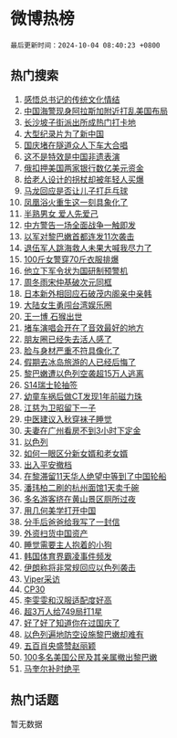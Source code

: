 # 微博热榜

`最后更新时间：2024-10-04 08:40:23 +0800`

## 热门搜索

1. [感悟总书记的传统文化情结](https://m.weibo.cn/search?containerid=100103type%3D1%26t%3D10%26q%3D%23%E6%84%9F%E6%82%9F%E6%80%BB%E4%B9%A6%E8%AE%B0%E7%9A%84%E4%BC%A0%E7%BB%9F%E6%96%87%E5%8C%96%E6%83%85%E7%BB%93%23&stream_entry_id=51&isnewpage=1&extparam=seat%3D1%26dgr%3D0%26cate%3D10103%26filter_type%3Drealtimehot%26pos%3D0%26stream_entry_id%3D51%26c_type%3D51%26q%3D%2523%25E6%2584%259F%25E6%2582%259F%25E6%2580%25BB%25E4%25B9%25A6%25E8%25AE%25B0%25E7%259A%2584%25E4%25BC%25A0%25E7%25BB%259F%25E6%2596%2587%25E5%258C%2596%25E6%2583%2585%25E7%25BB%2593%2523%26display_time%3D1728002422%26pre_seqid%3D172800242218601177209139)
1. [中国海警现身阿拉斯加附近打乱美国布局](https://m.weibo.cn/search?containerid=100103type%3D1%26t%3D10%26q%3D%23%E4%B8%AD%E5%9B%BD%E6%B5%B7%E8%AD%A6%E7%8E%B0%E8%BA%AB%E9%98%BF%E6%8B%89%E6%96%AF%E5%8A%A0%E9%99%84%E8%BF%91%E6%89%93%E4%B9%B1%E7%BE%8E%E5%9B%BD%E5%B8%83%E5%B1%80%23&stream_entry_id=31&isnewpage=1&extparam=seat%3D1%26band_rank%3D1%26cate%3D5001%26flag%3D0%26stream_entry_id%3D31%26q%3D%2523%25E4%25B8%25AD%25E5%259B%25BD%25E6%25B5%25B7%25E8%25AD%25A6%25E7%258E%25B0%25E8%25BA%25AB%25E9%2598%25BF%25E6%258B%2589%25E6%2596%25AF%25E5%258A%25A0%25E9%2599%2584%25E8%25BF%2591%25E6%2589%2593%25E4%25B9%25B1%25E7%25BE%258E%25E5%259B%25BD%25E5%25B8%2583%25E5%25B1%2580%2523%26dgr%3D0%26realpos%3D1%26filter_type%3Drealtimehot%26lcate%3D5001%26c_type%3D31%26pos%3D0%26display_time%3D1728002422%26pre_seqid%3D172800242218601177209139)
1. [长沙坡子街派出所成热门打卡地](https://m.weibo.cn/search?containerid=100103type%3D1%26t%3D10%26q%3D%23%E9%95%BF%E6%B2%99%E5%9D%A1%E5%AD%90%E8%A1%97%E6%B4%BE%E5%87%BA%E6%89%80%E6%88%90%E7%83%AD%E9%97%A8%E6%89%93%E5%8D%A1%E5%9C%B0%23&stream_entry_id=31&isnewpage=1&extparam=seat%3D1%26band_rank%3D2%26cate%3D5001%26flag%3D0%26stream_entry_id%3D31%26q%3D%2523%25E9%2595%25BF%25E6%25B2%2599%25E5%259D%25A1%25E5%25AD%2590%25E8%25A1%2597%25E6%25B4%25BE%25E5%2587%25BA%25E6%2589%2580%25E6%2588%2590%25E7%2583%25AD%25E9%2597%25A8%25E6%2589%2593%25E5%258D%25A1%25E5%259C%25B0%2523%26dgr%3D0%26realpos%3D2%26filter_type%3Drealtimehot%26lcate%3D5001%26c_type%3D31%26pos%3D1%26display_time%3D1728002422%26pre_seqid%3D172800242218601177209139)
1. [大型纪录片为了新中国](https://m.weibo.cn/search?containerid=100103type%3D1%26t%3D10%26q%3D%23%E5%A4%A7%E5%9E%8B%E7%BA%AA%E5%BD%95%E7%89%87%E4%B8%BA%E4%BA%86%E6%96%B0%E4%B8%AD%E5%9B%BD%23&stream_entry_id=31&isnewpage=1&extparam=seat%3D1%26band_rank%3D3%26cate%3D5001%26flag%3D0%26stream_entry_id%3D31%26q%3D%2523%25E5%25A4%25A7%25E5%259E%258B%25E7%25BA%25AA%25E5%25BD%2595%25E7%2589%2587%25E4%25B8%25BA%25E4%25BA%2586%25E6%2596%25B0%25E4%25B8%25AD%25E5%259B%25BD%2523%26dgr%3D0%26realpos%3D3%26filter_type%3Drealtimehot%26lcate%3D5001%26c_type%3D31%26pos%3D2%26display_time%3D1728002422%26pre_seqid%3D172800242218601177209139)
1. [国庆堵在隧道众人下车大合唱](https://m.weibo.cn/search?containerid=100103type%3D1%26t%3D10%26q%3D%23%E5%9B%BD%E5%BA%86%E5%A0%B5%E5%9C%A8%E9%9A%A7%E9%81%93%E4%BC%97%E4%BA%BA%E4%B8%8B%E8%BD%A6%E5%A4%A7%E5%90%88%E5%94%B1%23&stream_entry_id=31&isnewpage=1&extparam=seat%3D1%26band_rank%3D4%26cate%3D5001%26flag%3D0%26stream_entry_id%3D31%26q%3D%2523%25E5%259B%25BD%25E5%25BA%2586%25E5%25A0%25B5%25E5%259C%25A8%25E9%259A%25A7%25E9%2581%2593%25E4%25BC%2597%25E4%25BA%25BA%25E4%25B8%258B%25E8%25BD%25A6%25E5%25A4%25A7%25E5%2590%2588%25E5%2594%25B1%2523%26dgr%3D0%26realpos%3D4%26filter_type%3Drealtimehot%26lcate%3D5001%26c_type%3D31%26pos%3D3%26display_time%3D1728002422%26pre_seqid%3D172800242218601177209139)
1. [这不是特效是中国非遗表演](https://m.weibo.cn/search?containerid=100103type%3D1%26t%3D10%26q%3D%23%E8%BF%99%E4%B8%8D%E6%98%AF%E7%89%B9%E6%95%88%E6%98%AF%E4%B8%AD%E5%9B%BD%E9%9D%9E%E9%81%97%E8%A1%A8%E6%BC%94%23&stream_entry_id=31&isnewpage=1&extparam=seat%3D1%26band_rank%3D5%26cate%3D5001%26flag%3D0%26stream_entry_id%3D31%26q%3D%2523%25E8%25BF%2599%25E4%25B8%258D%25E6%2598%25AF%25E7%2589%25B9%25E6%2595%2588%25E6%2598%25AF%25E4%25B8%25AD%25E5%259B%25BD%25E9%259D%259E%25E9%2581%2597%25E8%25A1%25A8%25E6%25BC%2594%2523%26dgr%3D0%26realpos%3D5%26filter_type%3Drealtimehot%26lcate%3D5001%26c_type%3D31%26pos%3D4%26display_time%3D1728002422%26pre_seqid%3D172800242218601177209139)
1. [俄扣押美国两家银行数亿美元资金](https://m.weibo.cn/search?containerid=100103type%3D1%26t%3D10%26q%3D%23%E4%BF%84%E6%89%A3%E6%8A%BC%E7%BE%8E%E5%9B%BD%E4%B8%A4%E5%AE%B6%E9%93%B6%E8%A1%8C%E6%95%B0%E4%BA%BF%E7%BE%8E%E5%85%83%E8%B5%84%E9%87%91%23&stream_entry_id=31&isnewpage=1&extparam=seat%3D1%26band_rank%3D6%26cate%3D5001%26flag%3D0%26stream_entry_id%3D31%26q%3D%2523%25E4%25BF%2584%25E6%2589%25A3%25E6%258A%25BC%25E7%25BE%258E%25E5%259B%25BD%25E4%25B8%25A4%25E5%25AE%25B6%25E9%2593%25B6%25E8%25A1%258C%25E6%2595%25B0%25E4%25BA%25BF%25E7%25BE%258E%25E5%2585%2583%25E8%25B5%2584%25E9%2587%2591%2523%26dgr%3D0%26realpos%3D6%26filter_type%3Drealtimehot%26lcate%3D5001%26c_type%3D31%26pos%3D5%26display_time%3D1728002422%26pre_seqid%3D172800242218601177209139)
1. [给老人设计的拐杖却被年轻人买爆](https://m.weibo.cn/search?containerid=100103type%3D1%26t%3D10%26q%3D%23%E7%BB%99%E8%80%81%E4%BA%BA%E8%AE%BE%E8%AE%A1%E7%9A%84%E6%8B%90%E6%9D%96%E5%8D%B4%E8%A2%AB%E5%B9%B4%E8%BD%BB%E4%BA%BA%E4%B9%B0%E7%88%86%23&stream_entry_id=31&isnewpage=1&extparam=seat%3D1%26band_rank%3D7%26cate%3D5001%26flag%3D0%26stream_entry_id%3D31%26q%3D%2523%25E7%25BB%2599%25E8%2580%2581%25E4%25BA%25BA%25E8%25AE%25BE%25E8%25AE%25A1%25E7%259A%2584%25E6%258B%2590%25E6%259D%2596%25E5%258D%25B4%25E8%25A2%25AB%25E5%25B9%25B4%25E8%25BD%25BB%25E4%25BA%25BA%25E4%25B9%25B0%25E7%2588%2586%2523%26dgr%3D0%26realpos%3D7%26filter_type%3Drealtimehot%26lcate%3D5001%26c_type%3D31%26pos%3D6%26display_time%3D1728002422%26pre_seqid%3D172800242218601177209139)
1. [马龙回应是否让儿子打乒乓球](https://m.weibo.cn/search?containerid=100103type%3D1%26t%3D10%26q%3D%23%E9%A9%AC%E9%BE%99%E5%9B%9E%E5%BA%94%E6%98%AF%E5%90%A6%E8%AE%A9%E5%84%BF%E5%AD%90%E6%89%93%E4%B9%92%E4%B9%93%E7%90%83%23&stream_entry_id=31&isnewpage=1&extparam=seat%3D1%26band_rank%3D8%26cate%3D5001%26flag%3D0%26stream_entry_id%3D31%26q%3D%2523%25E9%25A9%25AC%25E9%25BE%2599%25E5%259B%259E%25E5%25BA%2594%25E6%2598%25AF%25E5%2590%25A6%25E8%25AE%25A9%25E5%2584%25BF%25E5%25AD%2590%25E6%2589%2593%25E4%25B9%2592%25E4%25B9%2593%25E7%2590%2583%2523%26dgr%3D0%26realpos%3D8%26filter_type%3Drealtimehot%26lcate%3D5001%26c_type%3D31%26pos%3D7%26display_time%3D1728002422%26pre_seqid%3D172800242218601177209139)
1. [凤凰浴火重生这一刻具象化了](https://m.weibo.cn/search?containerid=100103type%3D1%26t%3D10%26q%3D%23%E5%87%A4%E5%87%B0%E6%B5%B4%E7%81%AB%E9%87%8D%E7%94%9F%E8%BF%99%E4%B8%80%E5%88%BB%E5%85%B7%E8%B1%A1%E5%8C%96%E4%BA%86%23&stream_entry_id=31&isnewpage=1&extparam=seat%3D1%26band_rank%3D9%26cate%3D5001%26flag%3D0%26stream_entry_id%3D31%26q%3D%2523%25E5%2587%25A4%25E5%2587%25B0%25E6%25B5%25B4%25E7%2581%25AB%25E9%2587%258D%25E7%2594%259F%25E8%25BF%2599%25E4%25B8%2580%25E5%2588%25BB%25E5%2585%25B7%25E8%25B1%25A1%25E5%258C%2596%25E4%25BA%2586%2523%26dgr%3D0%26realpos%3D9%26filter_type%3Drealtimehot%26lcate%3D5001%26c_type%3D31%26pos%3D8%26display_time%3D1728002422%26pre_seqid%3D172800242218601177209139)
1. [半熟男女 爱人先爱己](https://m.weibo.cn/search?containerid=100103type%3D1%26t%3D10%26q%3D%E5%8D%8A%E7%86%9F%E7%94%B7%E5%A5%B3+%E7%88%B1%E4%BA%BA%E5%85%88%E7%88%B1%E5%B7%B1&stream_entry_id=31&isnewpage=1&extparam=seat%3D1%26band_rank%3D10%26cate%3D5001%26flag%3D0%26stream_entry_id%3D31%26q%3D%25E5%258D%258A%25E7%2586%259F%25E7%2594%25B7%25E5%25A5%25B3%2520%25E7%2588%25B1%25E4%25BA%25BA%25E5%2585%2588%25E7%2588%25B1%25E5%25B7%25B1%26dgr%3D0%26realpos%3D10%26filter_type%3Drealtimehot%26lcate%3D5001%26c_type%3D31%26pos%3D9%26display_time%3D1728002422%26pre_seqid%3D172800242218601177209139)
1. [中方警告一场全面战争一触即发](https://m.weibo.cn/search?containerid=100103type%3D1%26t%3D10%26q%3D%23%E4%B8%AD%E6%96%B9%E8%AD%A6%E5%91%8A%E4%B8%80%E5%9C%BA%E5%85%A8%E9%9D%A2%E6%88%98%E4%BA%89%E4%B8%80%E8%A7%A6%E5%8D%B3%E5%8F%91%23&stream_entry_id=31&isnewpage=1&extparam=seat%3D1%26band_rank%3D11%26cate%3D5001%26flag%3D2%26stream_entry_id%3D31%26q%3D%2523%25E4%25B8%25AD%25E6%2596%25B9%25E8%25AD%25A6%25E5%2591%258A%25E4%25B8%2580%25E5%259C%25BA%25E5%2585%25A8%25E9%259D%25A2%25E6%2588%2598%25E4%25BA%2589%25E4%25B8%2580%25E8%25A7%25A6%25E5%258D%25B3%25E5%258F%2591%2523%26dgr%3D0%26realpos%3D11%26filter_type%3Drealtimehot%26lcate%3D5001%26c_type%3D31%26pos%3D10%26display_time%3D1728002422%26pre_seqid%3D172800242218601177209139)
1. [以军对黎巴嫩首都连发11次袭击](https://m.weibo.cn/search?containerid=100103type%3D1%26t%3D10%26q%3D%23%E4%BB%A5%E5%86%9B%E5%AF%B9%E9%BB%8E%E5%B7%B4%E5%AB%A9%E9%A6%96%E9%83%BD%E8%BF%9E%E5%8F%9111%E6%AC%A1%E8%A2%AD%E5%87%BB%23&stream_entry_id=31&isnewpage=1&extparam=seat%3D1%26band_rank%3D12%26cate%3D5001%26flag%3D1%26stream_entry_id%3D31%26q%3D%2523%25E4%25BB%25A5%25E5%2586%259B%25E5%25AF%25B9%25E9%25BB%258E%25E5%25B7%25B4%25E5%25AB%25A9%25E9%25A6%2596%25E9%2583%25BD%25E8%25BF%259E%25E5%258F%259111%25E6%25AC%25A1%25E8%25A2%25AD%25E5%2587%25BB%2523%26dgr%3D0%26realpos%3D12%26filter_type%3Drealtimehot%26lcate%3D5001%26c_type%3D31%26pos%3D11%26display_time%3D1728002422%26pre_seqid%3D172800242218601177209139)
1. [退伍军人跳海救人未果大喊我尽力了](https://m.weibo.cn/search?containerid=100103type%3D1%26t%3D10%26q%3D%23%E9%80%80%E4%BC%8D%E5%86%9B%E4%BA%BA%E8%B7%B3%E6%B5%B7%E6%95%91%E4%BA%BA%E6%9C%AA%E6%9E%9C%E5%A4%A7%E5%96%8A%E6%88%91%E5%B0%BD%E5%8A%9B%E4%BA%86%23&stream_entry_id=31&isnewpage=1&extparam=seat%3D1%26band_rank%3D13%26cate%3D5001%26flag%3D2%26stream_entry_id%3D31%26q%3D%2523%25E9%2580%2580%25E4%25BC%258D%25E5%2586%259B%25E4%25BA%25BA%25E8%25B7%25B3%25E6%25B5%25B7%25E6%2595%2591%25E4%25BA%25BA%25E6%259C%25AA%25E6%259E%259C%25E5%25A4%25A7%25E5%2596%258A%25E6%2588%2591%25E5%25B0%25BD%25E5%258A%259B%25E4%25BA%2586%2523%26dgr%3D0%26realpos%3D13%26filter_type%3Drealtimehot%26lcate%3D5001%26c_type%3D31%26pos%3D12%26display_time%3D1728002422%26pre_seqid%3D172800242218601177209139)
1. [100斤女警穿70斤衣服排爆](https://m.weibo.cn/search?containerid=100103type%3D1%26t%3D10%26q%3D%23100%E6%96%A4%E5%A5%B3%E8%AD%A6%E7%A9%BF70%E6%96%A4%E8%A1%A3%E6%9C%8D%E6%8E%92%E7%88%86%23&stream_entry_id=31&isnewpage=1&extparam=seat%3D1%26band_rank%3D14%26cate%3D5001%26flag%3D0%26stream_entry_id%3D31%26q%3D%2523100%25E6%2596%25A4%25E5%25A5%25B3%25E8%25AD%25A6%25E7%25A9%25BF70%25E6%2596%25A4%25E8%25A1%25A3%25E6%259C%258D%25E6%258E%2592%25E7%2588%2586%2523%26dgr%3D0%26realpos%3D14%26filter_type%3Drealtimehot%26lcate%3D5001%26c_type%3D31%26pos%3D13%26display_time%3D1728002422%26pre_seqid%3D172800242218601177209139)
1. [他立下军令状为国研制预警机](https://m.weibo.cn/search?containerid=100103type%3D1%26t%3D10%26q%3D%23%E4%BB%96%E7%AB%8B%E4%B8%8B%E5%86%9B%E4%BB%A4%E7%8A%B6%E4%B8%BA%E5%9B%BD%E7%A0%94%E5%88%B6%E9%A2%84%E8%AD%A6%E6%9C%BA%23&stream_entry_id=31&isnewpage=1&extparam=seat%3D1%26band_rank%3D15%26cate%3D5001%26flag%3D1%26stream_entry_id%3D31%26q%3D%2523%25E4%25BB%2596%25E7%25AB%258B%25E4%25B8%258B%25E5%2586%259B%25E4%25BB%25A4%25E7%258A%25B6%25E4%25B8%25BA%25E5%259B%25BD%25E7%25A0%2594%25E5%2588%25B6%25E9%25A2%2584%25E8%25AD%25A6%25E6%259C%25BA%2523%26dgr%3D0%26realpos%3D15%26filter_type%3Drealtimehot%26lcate%3D5001%26c_type%3D31%26pos%3D14%26display_time%3D1728002422%26pre_seqid%3D172800242218601177209139)
1. [周冬雨宋仲基破次元同框](https://m.weibo.cn/search?containerid=100103type%3D1%26t%3D10%26q%3D%23%E5%91%A8%E5%86%AC%E9%9B%A8%E5%AE%8B%E4%BB%B2%E5%9F%BA%E7%A0%B4%E6%AC%A1%E5%85%83%E5%90%8C%E6%A1%86%23&stream_entry_id=31&isnewpage=1&extparam=seat%3D1%26band_rank%3D16%26cate%3D5001%26flag%3D1%26stream_entry_id%3D31%26q%3D%2523%25E5%2591%25A8%25E5%2586%25AC%25E9%259B%25A8%25E5%25AE%258B%25E4%25BB%25B2%25E5%259F%25BA%25E7%25A0%25B4%25E6%25AC%25A1%25E5%2585%2583%25E5%2590%258C%25E6%25A1%2586%2523%26dgr%3D0%26realpos%3D16%26filter_type%3Drealtimehot%26lcate%3D5001%26c_type%3D31%26pos%3D15%26display_time%3D1728002422%26pre_seqid%3D172800242218601177209139)
1. [日本新外相回应石破茂内阁亲中亲韩](https://m.weibo.cn/search?containerid=100103type%3D1%26t%3D10%26q%3D%23%E6%97%A5%E6%9C%AC%E6%96%B0%E5%A4%96%E7%9B%B8%E5%9B%9E%E5%BA%94%E7%9F%B3%E7%A0%B4%E8%8C%82%E5%86%85%E9%98%81%E4%BA%B2%E4%B8%AD%E4%BA%B2%E9%9F%A9%23&stream_entry_id=31&isnewpage=1&extparam=seat%3D1%26band_rank%3D17%26cate%3D5001%26flag%3D1%26stream_entry_id%3D31%26q%3D%2523%25E6%2597%25A5%25E6%259C%25AC%25E6%2596%25B0%25E5%25A4%2596%25E7%259B%25B8%25E5%259B%259E%25E5%25BA%2594%25E7%259F%25B3%25E7%25A0%25B4%25E8%258C%2582%25E5%2586%2585%25E9%2598%2581%25E4%25BA%25B2%25E4%25B8%25AD%25E4%25BA%25B2%25E9%259F%25A9%2523%26dgr%3D0%26realpos%3D17%26filter_type%3Drealtimehot%26lcate%3D5001%26c_type%3D31%26pos%3D16%26display_time%3D1728002422%26pre_seqid%3D172800242218601177209139)
1. [大陆女生勇闯台湾娱乐圈](https://m.weibo.cn/search?containerid=100103type%3D1%26t%3D10%26q%3D%23%E5%A4%A7%E9%99%86%E5%A5%B3%E7%94%9F%E5%8B%87%E9%97%AF%E5%8F%B0%E6%B9%BE%E5%A8%B1%E4%B9%90%E5%9C%88%23&stream_entry_id=31&isnewpage=1&extparam=seat%3D1%26band_rank%3D18%26cate%3D5001%26flag%3D2%26stream_entry_id%3D31%26q%3D%2523%25E5%25A4%25A7%25E9%2599%2586%25E5%25A5%25B3%25E7%2594%259F%25E5%258B%2587%25E9%2597%25AF%25E5%258F%25B0%25E6%25B9%25BE%25E5%25A8%25B1%25E4%25B9%2590%25E5%259C%2588%2523%26dgr%3D0%26realpos%3D18%26filter_type%3Drealtimehot%26lcate%3D5001%26c_type%3D31%26pos%3D17%26display_time%3D1728002422%26pre_seqid%3D172800242218601177209139)
1. [王一博 石猴出世](https://m.weibo.cn/search?containerid=100103type%3D1%26t%3D10%26q%3D%E7%8E%8B%E4%B8%80%E5%8D%9A+%E7%9F%B3%E7%8C%B4%E5%87%BA%E4%B8%96&stream_entry_id=31&isnewpage=1&extparam=seat%3D1%26band_rank%3D19%26cate%3D5001%26flag%3D0%26stream_entry_id%3D31%26q%3D%25E7%258E%258B%25E4%25B8%2580%25E5%258D%259A%2520%25E7%259F%25B3%25E7%258C%25B4%25E5%2587%25BA%25E4%25B8%2596%26dgr%3D0%26realpos%3D19%26filter_type%3Drealtimehot%26lcate%3D5001%26c_type%3D31%26pos%3D18%26display_time%3D1728002422%26pre_seqid%3D172800242218601177209139)
1. [堵车演唱会开在了音效最好的地方](https://m.weibo.cn/search?containerid=100103type%3D1%26t%3D10%26q%3D%23%E5%A0%B5%E8%BD%A6%E6%BC%94%E5%94%B1%E4%BC%9A%E5%BC%80%E5%9C%A8%E4%BA%86%E9%9F%B3%E6%95%88%E6%9C%80%E5%A5%BD%E7%9A%84%E5%9C%B0%E6%96%B9%23&stream_entry_id=31&isnewpage=1&extparam=seat%3D1%26band_rank%3D20%26cate%3D5001%26flag%3D0%26stream_entry_id%3D31%26q%3D%2523%25E5%25A0%25B5%25E8%25BD%25A6%25E6%25BC%2594%25E5%2594%25B1%25E4%25BC%259A%25E5%25BC%2580%25E5%259C%25A8%25E4%25BA%2586%25E9%259F%25B3%25E6%2595%2588%25E6%259C%2580%25E5%25A5%25BD%25E7%259A%2584%25E5%259C%25B0%25E6%2596%25B9%2523%26dgr%3D0%26realpos%3D20%26filter_type%3Drealtimehot%26lcate%3D5001%26c_type%3D31%26pos%3D19%26display_time%3D1728002422%26pre_seqid%3D172800242218601177209139)
1. [朋友圈已经失去活人感了](https://m.weibo.cn/search?containerid=100103type%3D1%26t%3D10%26q%3D%23%E6%9C%8B%E5%8F%8B%E5%9C%88%E5%B7%B2%E7%BB%8F%E5%A4%B1%E5%8E%BB%E6%B4%BB%E4%BA%BA%E6%84%9F%E4%BA%86%23&stream_entry_id=31&isnewpage=1&extparam=seat%3D1%26band_rank%3D21%26cate%3D5001%26flag%3D1%26stream_entry_id%3D31%26q%3D%2523%25E6%259C%258B%25E5%258F%258B%25E5%259C%2588%25E5%25B7%25B2%25E7%25BB%258F%25E5%25A4%25B1%25E5%258E%25BB%25E6%25B4%25BB%25E4%25BA%25BA%25E6%2584%259F%25E4%25BA%2586%2523%26dgr%3D0%26realpos%3D21%26filter_type%3Drealtimehot%26lcate%3D5001%26c_type%3D31%26pos%3D20%26display_time%3D1728002422%26pre_seqid%3D172800242218601177209139)
1. [脸与身材严重不符具像化了](https://m.weibo.cn/search?containerid=100103type%3D1%26t%3D10%26q%3D%E8%84%B8%E4%B8%8E%E8%BA%AB%E6%9D%90%E4%B8%A5%E9%87%8D%E4%B8%8D%E7%AC%A6%E5%85%B7%E5%83%8F%E5%8C%96%E4%BA%86&stream_entry_id=31&isnewpage=1&extparam=seat%3D1%26band_rank%3D22%26cate%3D5001%26flag%3D1%26stream_entry_id%3D31%26q%3D%25E8%2584%25B8%25E4%25B8%258E%25E8%25BA%25AB%25E6%259D%2590%25E4%25B8%25A5%25E9%2587%258D%25E4%25B8%258D%25E7%25AC%25A6%25E5%2585%25B7%25E5%2583%258F%25E5%258C%2596%25E4%25BA%2586%26dgr%3D0%26realpos%3D22%26filter_type%3Drealtimehot%26lcate%3D5001%26c_type%3D31%26pos%3D21%26display_time%3D1728002422%26pre_seqid%3D172800242218601177209139)
1. [假期去冰岛旅游的人已经后悔了](https://m.weibo.cn/search?containerid=100103type%3D1%26t%3D10%26q%3D%23%E5%81%87%E6%9C%9F%E5%8E%BB%E5%86%B0%E5%B2%9B%E6%97%85%E6%B8%B8%E7%9A%84%E4%BA%BA%E5%B7%B2%E7%BB%8F%E5%90%8E%E6%82%94%E4%BA%86%23&stream_entry_id=31&isnewpage=1&extparam=seat%3D1%26band_rank%3D23%26cate%3D5001%26flag%3D0%26stream_entry_id%3D31%26q%3D%2523%25E5%2581%2587%25E6%259C%259F%25E5%258E%25BB%25E5%2586%25B0%25E5%25B2%259B%25E6%2597%2585%25E6%25B8%25B8%25E7%259A%2584%25E4%25BA%25BA%25E5%25B7%25B2%25E7%25BB%258F%25E5%2590%258E%25E6%2582%2594%25E4%25BA%2586%2523%26dgr%3D0%26realpos%3D23%26filter_type%3Drealtimehot%26lcate%3D5001%26c_type%3D31%26pos%3D22%26display_time%3D1728002422%26pre_seqid%3D172800242218601177209139)
1. [黎巴嫩遭以色列空袭超15万人逃离](https://m.weibo.cn/search?containerid=100103type%3D1%26t%3D10%26q%3D%23%E9%BB%8E%E5%B7%B4%E5%AB%A9%E9%81%AD%E4%BB%A5%E8%89%B2%E5%88%97%E7%A9%BA%E8%A2%AD%E8%B6%8515%E4%B8%87%E4%BA%BA%E9%80%83%E7%A6%BB%23&stream_entry_id=31&isnewpage=1&extparam=seat%3D1%26band_rank%3D24%26cate%3D5001%26flag%3D0%26stream_entry_id%3D31%26q%3D%2523%25E9%25BB%258E%25E5%25B7%25B4%25E5%25AB%25A9%25E9%2581%25AD%25E4%25BB%25A5%25E8%2589%25B2%25E5%2588%2597%25E7%25A9%25BA%25E8%25A2%25AD%25E8%25B6%258515%25E4%25B8%2587%25E4%25BA%25BA%25E9%2580%2583%25E7%25A6%25BB%2523%26dgr%3D0%26realpos%3D24%26filter_type%3Drealtimehot%26lcate%3D5001%26c_type%3D31%26pos%3D23%26display_time%3D1728002422%26pre_seqid%3D172800242218601177209139)
1. [S14瑞士轮抽签](https://m.weibo.cn/search?containerid=100103type%3D1%26t%3D10%26q%3DS14%E7%91%9E%E5%A3%AB%E8%BD%AE%E6%8A%BD%E7%AD%BE&stream_entry_id=31&isnewpage=1&extparam=seat%3D1%26band_rank%3D25%26cate%3D5001%26flag%3D1%26stream_entry_id%3D31%26q%3DS14%25E7%2591%259E%25E5%25A3%25AB%25E8%25BD%25AE%25E6%258A%25BD%25E7%25AD%25BE%26dgr%3D0%26realpos%3D25%26filter_type%3Drealtimehot%26lcate%3D5001%26c_type%3D31%26pos%3D24%26display_time%3D1728002422%26pre_seqid%3D172800242218601177209139)
1. [幼童车祸后做CT发现1年前磁力珠](https://m.weibo.cn/search?containerid=100103type%3D1%26t%3D10%26q%3D%23%E5%B9%BC%E7%AB%A5%E8%BD%A6%E7%A5%B8%E5%90%8E%E5%81%9ACT%E5%8F%91%E7%8E%B01%E5%B9%B4%E5%89%8D%E7%A3%81%E5%8A%9B%E7%8F%A0%23&stream_entry_id=31&isnewpage=1&extparam=seat%3D1%26band_rank%3D26%26cate%3D5001%26flag%3D0%26stream_entry_id%3D31%26q%3D%2523%25E5%25B9%25BC%25E7%25AB%25A5%25E8%25BD%25A6%25E7%25A5%25B8%25E5%2590%258E%25E5%2581%259ACT%25E5%258F%2591%25E7%258E%25B01%25E5%25B9%25B4%25E5%2589%258D%25E7%25A3%2581%25E5%258A%259B%25E7%258F%25A0%2523%26dgr%3D0%26realpos%3D26%26filter_type%3Drealtimehot%26lcate%3D5001%26c_type%3D31%26pos%3D25%26display_time%3D1728002422%26pre_seqid%3D172800242218601177209139)
1. [江慈为卫昭留下一子](https://m.weibo.cn/search?containerid=100103type%3D1%26t%3D10%26q%3D%E6%B1%9F%E6%85%88%E4%B8%BA%E5%8D%AB%E6%98%AD%E7%95%99%E4%B8%8B%E4%B8%80%E5%AD%90&stream_entry_id=31&isnewpage=1&extparam=seat%3D1%26band_rank%3D27%26cate%3D5001%26flag%3D0%26stream_entry_id%3D31%26q%3D%25E6%25B1%259F%25E6%2585%2588%25E4%25B8%25BA%25E5%258D%25AB%25E6%2598%25AD%25E7%2595%2599%25E4%25B8%258B%25E4%25B8%2580%25E5%25AD%2590%26dgr%3D0%26realpos%3D27%26filter_type%3Drealtimehot%26lcate%3D5001%26c_type%3D31%26pos%3D26%26display_time%3D1728002422%26pre_seqid%3D172800242218601177209139)
1. [中医建议入秋穿袜子睡觉](https://m.weibo.cn/search?containerid=100103type%3D1%26t%3D10%26q%3D%23%E4%B8%AD%E5%8C%BB%E5%BB%BA%E8%AE%AE%E5%85%A5%E7%A7%8B%E7%A9%BF%E8%A2%9C%E5%AD%90%E7%9D%A1%E8%A7%89%23&stream_entry_id=31&isnewpage=1&extparam=seat%3D1%26band_rank%3D28%26cate%3D5001%26flag%3D1%26stream_entry_id%3D31%26q%3D%2523%25E4%25B8%25AD%25E5%258C%25BB%25E5%25BB%25BA%25E8%25AE%25AE%25E5%2585%25A5%25E7%25A7%258B%25E7%25A9%25BF%25E8%25A2%259C%25E5%25AD%2590%25E7%259D%25A1%25E8%25A7%2589%2523%26dgr%3D0%26realpos%3D28%26filter_type%3Drealtimehot%26lcate%3D5001%26c_type%3D31%26pos%3D27%26display_time%3D1728002422%26pre_seqid%3D172800242218601177209139)
1. [夫妻在广州看房不到3小时下定金](https://m.weibo.cn/search?containerid=100103type%3D1%26t%3D10%26q%3D%23%E5%A4%AB%E5%A6%BB%E5%9C%A8%E5%B9%BF%E5%B7%9E%E7%9C%8B%E6%88%BF%E4%B8%8D%E5%88%B03%E5%B0%8F%E6%97%B6%E4%B8%8B%E5%AE%9A%E9%87%91%23&stream_entry_id=31&isnewpage=1&extparam=seat%3D1%26band_rank%3D29%26cate%3D5001%26flag%3D0%26stream_entry_id%3D31%26q%3D%2523%25E5%25A4%25AB%25E5%25A6%25BB%25E5%259C%25A8%25E5%25B9%25BF%25E5%25B7%259E%25E7%259C%258B%25E6%2588%25BF%25E4%25B8%258D%25E5%2588%25B03%25E5%25B0%258F%25E6%2597%25B6%25E4%25B8%258B%25E5%25AE%259A%25E9%2587%2591%2523%26dgr%3D0%26realpos%3D29%26filter_type%3Drealtimehot%26lcate%3D5001%26c_type%3D31%26pos%3D28%26display_time%3D1728002422%26pre_seqid%3D172800242218601177209139)
1. [以色列](https://m.weibo.cn/search?containerid=100103type%3D1%26t%3D10%26q%3D%E4%BB%A5%E8%89%B2%E5%88%97&stream_entry_id=31&isnewpage=1&extparam=seat%3D1%26band_rank%3D30%26cate%3D5001%26flag%3D0%26stream_entry_id%3D31%26q%3D%25E4%25BB%25A5%25E8%2589%25B2%25E5%2588%2597%26dgr%3D0%26realpos%3D30%26filter_type%3Drealtimehot%26lcate%3D5001%26c_type%3D31%26pos%3D29%26display_time%3D1728002422%26pre_seqid%3D172800242218601177209139)
1. [如何一眼区分新女婿和老女婿](https://m.weibo.cn/search?containerid=100103type%3D1%26t%3D10%26q%3D%23%E5%A6%82%E4%BD%95%E4%B8%80%E7%9C%BC%E5%8C%BA%E5%88%86%E6%96%B0%E5%A5%B3%E5%A9%BF%E5%92%8C%E8%80%81%E5%A5%B3%E5%A9%BF%23&stream_entry_id=31&isnewpage=1&extparam=seat%3D1%26band_rank%3D31%26cate%3D5001%26flag%3D1%26stream_entry_id%3D31%26q%3D%2523%25E5%25A6%2582%25E4%25BD%2595%25E4%25B8%2580%25E7%259C%25BC%25E5%258C%25BA%25E5%2588%2586%25E6%2596%25B0%25E5%25A5%25B3%25E5%25A9%25BF%25E5%2592%258C%25E8%2580%2581%25E5%25A5%25B3%25E5%25A9%25BF%2523%26dgr%3D0%26realpos%3D31%26filter_type%3Drealtimehot%26lcate%3D5001%26c_type%3D31%26pos%3D30%26display_time%3D1728002422%26pre_seqid%3D172800242218601177209139)
1. [出入平安撤档](https://m.weibo.cn/search?containerid=100103type%3D1%26t%3D10%26q%3D%23%E5%87%BA%E5%85%A5%E5%B9%B3%E5%AE%89%E6%92%A4%E6%A1%A3%23&stream_entry_id=31&isnewpage=1&extparam=seat%3D1%26band_rank%3D32%26cate%3D5001%26flag%3D0%26stream_entry_id%3D31%26q%3D%2523%25E5%2587%25BA%25E5%2585%25A5%25E5%25B9%25B3%25E5%25AE%2589%25E6%2592%25A4%25E6%25A1%25A3%2523%26dgr%3D0%26realpos%3D32%26filter_type%3Drealtimehot%26lcate%3D5001%26c_type%3D31%26pos%3D31%26display_time%3D1728002422%26pre_seqid%3D172800242218601177209139)
1. [在黎滞留11天华人绝望中等到了中国轮船](https://m.weibo.cn/search?containerid=100103type%3D1%26t%3D10%26q%3D%23%E5%9C%A8%E9%BB%8E%E6%BB%9E%E7%95%9911%E5%A4%A9%E5%8D%8E%E4%BA%BA%E7%BB%9D%E6%9C%9B%E4%B8%AD%E7%AD%89%E5%88%B0%E4%BA%86%E4%B8%AD%E5%9B%BD%E8%BD%AE%E8%88%B9%23&stream_entry_id=31&isnewpage=1&extparam=seat%3D1%26band_rank%3D33%26cate%3D5001%26flag%3D1%26stream_entry_id%3D31%26q%3D%2523%25E5%259C%25A8%25E9%25BB%258E%25E6%25BB%259E%25E7%2595%259911%25E5%25A4%25A9%25E5%258D%258E%25E4%25BA%25BA%25E7%25BB%259D%25E6%259C%259B%25E4%25B8%25AD%25E7%25AD%2589%25E5%2588%25B0%25E4%25BA%2586%25E4%25B8%25AD%25E5%259B%25BD%25E8%25BD%25AE%25E8%2588%25B9%2523%26dgr%3D0%26realpos%3D33%26filter_type%3Drealtimehot%26lcate%3D5001%26c_type%3D31%26pos%3D32%26display_time%3D1728002422%26pre_seqid%3D172800242218601177209139)
1. [潘玮柏二刷的杭州面馆1天卖千碗](https://m.weibo.cn/search?containerid=100103type%3D1%26t%3D10%26q%3D%23%E6%BD%98%E7%8E%AE%E6%9F%8F%E4%BA%8C%E5%88%B7%E7%9A%84%E6%9D%AD%E5%B7%9E%E9%9D%A2%E9%A6%861%E5%A4%A9%E5%8D%96%E5%8D%83%E7%A2%97%23&stream_entry_id=31&isnewpage=1&extparam=seat%3D1%26band_rank%3D34%26cate%3D5001%26flag%3D0%26stream_entry_id%3D31%26q%3D%2523%25E6%25BD%2598%25E7%258E%25AE%25E6%259F%258F%25E4%25BA%258C%25E5%2588%25B7%25E7%259A%2584%25E6%259D%25AD%25E5%25B7%259E%25E9%259D%25A2%25E9%25A6%25861%25E5%25A4%25A9%25E5%258D%2596%25E5%258D%2583%25E7%25A2%2597%2523%26dgr%3D0%26realpos%3D34%26filter_type%3Drealtimehot%26lcate%3D5001%26c_type%3D31%26pos%3D33%26display_time%3D1728002422%26pre_seqid%3D172800242218601177209139)
1. [多名游客挤在黄山景区厕所过夜](https://m.weibo.cn/search?containerid=100103type%3D1%26t%3D10%26q%3D%23%E5%A4%9A%E5%90%8D%E6%B8%B8%E5%AE%A2%E6%8C%A4%E5%9C%A8%E9%BB%84%E5%B1%B1%E6%99%AF%E5%8C%BA%E5%8E%95%E6%89%80%E8%BF%87%E5%A4%9C%23&stream_entry_id=31&isnewpage=1&extparam=seat%3D1%26band_rank%3D35%26cate%3D5001%26flag%3D0%26stream_entry_id%3D31%26q%3D%2523%25E5%25A4%259A%25E5%2590%258D%25E6%25B8%25B8%25E5%25AE%25A2%25E6%258C%25A4%25E5%259C%25A8%25E9%25BB%2584%25E5%25B1%25B1%25E6%2599%25AF%25E5%258C%25BA%25E5%258E%2595%25E6%2589%2580%25E8%25BF%2587%25E5%25A4%259C%2523%26dgr%3D0%26realpos%3D35%26filter_type%3Drealtimehot%26lcate%3D5001%26c_type%3D31%26pos%3D34%26display_time%3D1728002422%26pre_seqid%3D172800242218601177209139)
1. [用几何美学打开中国](https://m.weibo.cn/search?containerid=100103type%3D1%26t%3D10%26q%3D%23%E7%94%A8%E5%87%A0%E4%BD%95%E7%BE%8E%E5%AD%A6%E6%89%93%E5%BC%80%E4%B8%AD%E5%9B%BD%23&stream_entry_id=31&isnewpage=1&extparam=seat%3D1%26band_rank%3D36%26cate%3D5001%26flag%3D1%26stream_entry_id%3D31%26q%3D%2523%25E7%2594%25A8%25E5%2587%25A0%25E4%25BD%2595%25E7%25BE%258E%25E5%25AD%25A6%25E6%2589%2593%25E5%25BC%2580%25E4%25B8%25AD%25E5%259B%25BD%2523%26dgr%3D0%26realpos%3D36%26filter_type%3Drealtimehot%26lcate%3D5001%26c_type%3D31%26pos%3D35%26display_time%3D1728002422%26pre_seqid%3D172800242218601177209139)
1. [分手后爸爸给我写了一封信](https://m.weibo.cn/search?containerid=100103type%3D1%26t%3D10%26q%3D%E5%88%86%E6%89%8B%E5%90%8E%E7%88%B8%E7%88%B8%E7%BB%99%E6%88%91%E5%86%99%E4%BA%86%E4%B8%80%E5%B0%81%E4%BF%A1&stream_entry_id=31&isnewpage=1&extparam=seat%3D1%26band_rank%3D37%26cate%3D5001%26flag%3D1%26stream_entry_id%3D31%26q%3D%25E5%2588%2586%25E6%2589%258B%25E5%2590%258E%25E7%2588%25B8%25E7%2588%25B8%25E7%25BB%2599%25E6%2588%2591%25E5%2586%2599%25E4%25BA%2586%25E4%25B8%2580%25E5%25B0%2581%25E4%25BF%25A1%26dgr%3D0%26realpos%3D37%26filter_type%3Drealtimehot%26lcate%3D5001%26c_type%3D31%26pos%3D36%26display_time%3D1728002422%26pre_seqid%3D172800242218601177209139)
1. [外资扫货中国资产](https://m.weibo.cn/search?containerid=100103type%3D1%26t%3D10%26q%3D%23%E5%A4%96%E8%B5%84%E6%89%AB%E8%B4%A7%E4%B8%AD%E5%9B%BD%E8%B5%84%E4%BA%A7%23&stream_entry_id=31&isnewpage=1&extparam=seat%3D1%26band_rank%3D38%26cate%3D5001%26flag%3D1%26stream_entry_id%3D31%26q%3D%2523%25E5%25A4%2596%25E8%25B5%2584%25E6%2589%25AB%25E8%25B4%25A7%25E4%25B8%25AD%25E5%259B%25BD%25E8%25B5%2584%25E4%25BA%25A7%2523%26dgr%3D0%26realpos%3D38%26filter_type%3Drealtimehot%26lcate%3D5001%26c_type%3D31%26pos%3D37%26display_time%3D1728002422%26pre_seqid%3D172800242218601177209139)
1. [睡觉需要主人抱着的小狗](https://m.weibo.cn/search?containerid=100103type%3D1%26t%3D10%26q%3D%E7%9D%A1%E8%A7%89%E9%9C%80%E8%A6%81%E4%B8%BB%E4%BA%BA%E6%8A%B1%E7%9D%80%E7%9A%84%E5%B0%8F%E7%8B%97&stream_entry_id=31&isnewpage=1&extparam=seat%3D1%26band_rank%3D39%26cate%3D5001%26flag%3D1%26stream_entry_id%3D31%26q%3D%25E7%259D%25A1%25E8%25A7%2589%25E9%259C%2580%25E8%25A6%2581%25E4%25B8%25BB%25E4%25BA%25BA%25E6%258A%25B1%25E7%259D%2580%25E7%259A%2584%25E5%25B0%258F%25E7%258B%2597%26dgr%3D0%26realpos%3D39%26filter_type%3Drealtimehot%26lcate%3D5001%26c_type%3D31%26pos%3D38%26display_time%3D1728002422%26pre_seqid%3D172800242218601177209139)
1. [韩国体育界霸凌事件频发](https://m.weibo.cn/search?containerid=100103type%3D1%26t%3D10%26q%3D%23%E9%9F%A9%E5%9B%BD%E4%BD%93%E8%82%B2%E7%95%8C%E9%9C%B8%E5%87%8C%E4%BA%8B%E4%BB%B6%E9%A2%91%E5%8F%91%23&stream_entry_id=31&isnewpage=1&extparam=seat%3D1%26band_rank%3D40%26cate%3D5001%26flag%3D1%26stream_entry_id%3D31%26q%3D%2523%25E9%259F%25A9%25E5%259B%25BD%25E4%25BD%2593%25E8%2582%25B2%25E7%2595%258C%25E9%259C%25B8%25E5%2587%258C%25E4%25BA%258B%25E4%25BB%25B6%25E9%25A2%2591%25E5%258F%2591%2523%26dgr%3D0%26realpos%3D40%26filter_type%3Drealtimehot%26lcate%3D5001%26c_type%3D31%26pos%3D39%26display_time%3D1728002422%26pre_seqid%3D172800242218601177209139)
1. [伊朗称将非常规回应以色列袭击](https://m.weibo.cn/search?containerid=100103type%3D1%26t%3D10%26q%3D%23%E4%BC%8A%E6%9C%97%E7%A7%B0%E5%B0%86%E9%9D%9E%E5%B8%B8%E8%A7%84%E5%9B%9E%E5%BA%94%E4%BB%A5%E8%89%B2%E5%88%97%E8%A2%AD%E5%87%BB%23&stream_entry_id=31&isnewpage=1&extparam=seat%3D1%26band_rank%3D41%26cate%3D5001%26flag%3D0%26stream_entry_id%3D31%26q%3D%2523%25E4%25BC%258A%25E6%259C%2597%25E7%25A7%25B0%25E5%25B0%2586%25E9%259D%259E%25E5%25B8%25B8%25E8%25A7%2584%25E5%259B%259E%25E5%25BA%2594%25E4%25BB%25A5%25E8%2589%25B2%25E5%2588%2597%25E8%25A2%25AD%25E5%2587%25BB%2523%26dgr%3D0%26realpos%3D41%26filter_type%3Drealtimehot%26lcate%3D5001%26c_type%3D31%26pos%3D40%26display_time%3D1728002422%26pre_seqid%3D172800242218601177209139)
1. [Viper采访](https://m.weibo.cn/search?containerid=100103type%3D1%26t%3D10%26q%3DViper%E9%87%87%E8%AE%BF&stream_entry_id=31&isnewpage=1&extparam=seat%3D1%26band_rank%3D42%26cate%3D5001%26flag%3D1%26stream_entry_id%3D31%26q%3DViper%25E9%2587%2587%25E8%25AE%25BF%26dgr%3D0%26realpos%3D42%26filter_type%3Drealtimehot%26lcate%3D5001%26c_type%3D31%26pos%3D41%26display_time%3D1728002422%26pre_seqid%3D172800242218601177209139)
1. [CP30](https://m.weibo.cn/search?containerid=100103type%3D1%26t%3D10%26q%3DCP30&stream_entry_id=31&isnewpage=1&extparam=seat%3D1%26band_rank%3D43%26cate%3D5001%26flag%3D1%26stream_entry_id%3D31%26q%3DCP30%26dgr%3D0%26realpos%3D43%26filter_type%3Drealtimehot%26lcate%3D5001%26c_type%3D31%26pos%3D42%26display_time%3D1728002422%26pre_seqid%3D172800242218601177209139)
1. [李雯雯和汉服适配度好高](https://m.weibo.cn/search?containerid=100103type%3D1%26t%3D10%26q%3D%23%E6%9D%8E%E9%9B%AF%E9%9B%AF%E5%92%8C%E6%B1%89%E6%9C%8D%E9%80%82%E9%85%8D%E5%BA%A6%E5%A5%BD%E9%AB%98%23&stream_entry_id=31&isnewpage=1&extparam=seat%3D1%26band_rank%3D44%26cate%3D5001%26flag%3D1%26stream_entry_id%3D31%26q%3D%2523%25E6%259D%258E%25E9%259B%25AF%25E9%259B%25AF%25E5%2592%258C%25E6%25B1%2589%25E6%259C%258D%25E9%2580%2582%25E9%2585%258D%25E5%25BA%25A6%25E5%25A5%25BD%25E9%25AB%2598%2523%26dgr%3D0%26realpos%3D44%26filter_type%3Drealtimehot%26lcate%3D5001%26c_type%3D31%26pos%3D43%26display_time%3D1728002422%26pre_seqid%3D172800242218601177209139)
1. [超3万人给749局打1星](https://m.weibo.cn/search?containerid=100103type%3D1%26t%3D10%26q%3D%23%E8%B6%853%E4%B8%87%E4%BA%BA%E7%BB%99749%E5%B1%80%E6%89%931%E6%98%9F%23&stream_entry_id=31&isnewpage=1&extparam=seat%3D1%26band_rank%3D45%26cate%3D5001%26flag%3D0%26stream_entry_id%3D31%26q%3D%2523%25E8%25B6%25853%25E4%25B8%2587%25E4%25BA%25BA%25E7%25BB%2599749%25E5%25B1%2580%25E6%2589%25931%25E6%2598%259F%2523%26dgr%3D0%26realpos%3D45%26filter_type%3Drealtimehot%26lcate%3D5001%26c_type%3D31%26pos%3D44%26display_time%3D1728002422%26pre_seqid%3D172800242218601177209139)
1. [好了好了知道你在过国庆了](https://m.weibo.cn/search?containerid=100103type%3D1%26t%3D10%26q%3D%23%E5%A5%BD%E4%BA%86%E5%A5%BD%E4%BA%86%E7%9F%A5%E9%81%93%E4%BD%A0%E5%9C%A8%E8%BF%87%E5%9B%BD%E5%BA%86%E4%BA%86%23&stream_entry_id=31&isnewpage=1&extparam=seat%3D1%26band_rank%3D46%26cate%3D5001%26flag%3D0%26stream_entry_id%3D31%26q%3D%2523%25E5%25A5%25BD%25E4%25BA%2586%25E5%25A5%25BD%25E4%25BA%2586%25E7%259F%25A5%25E9%2581%2593%25E4%25BD%25A0%25E5%259C%25A8%25E8%25BF%2587%25E5%259B%25BD%25E5%25BA%2586%25E4%25BA%2586%2523%26dgr%3D0%26realpos%3D46%26filter_type%3Drealtimehot%26lcate%3D5001%26c_type%3D31%26pos%3D45%26display_time%3D1728002422%26pre_seqid%3D172800242218601177209139)
1. [以色列遍地防空设施黎巴嫩却难有](https://m.weibo.cn/search?containerid=100103type%3D1%26t%3D10%26q%3D%23%E4%BB%A5%E8%89%B2%E5%88%97%E9%81%8D%E5%9C%B0%E9%98%B2%E7%A9%BA%E8%AE%BE%E6%96%BD%E9%BB%8E%E5%B7%B4%E5%AB%A9%E5%8D%B4%E9%9A%BE%E6%9C%89%23&stream_entry_id=31&isnewpage=1&extparam=seat%3D1%26band_rank%3D47%26cate%3D5001%26flag%3D0%26stream_entry_id%3D31%26q%3D%2523%25E4%25BB%25A5%25E8%2589%25B2%25E5%2588%2597%25E9%2581%258D%25E5%259C%25B0%25E9%2598%25B2%25E7%25A9%25BA%25E8%25AE%25BE%25E6%2596%25BD%25E9%25BB%258E%25E5%25B7%25B4%25E5%25AB%25A9%25E5%258D%25B4%25E9%259A%25BE%25E6%259C%2589%2523%26dgr%3D0%26realpos%3D47%26filter_type%3Drealtimehot%26lcate%3D5001%26c_type%3D31%26pos%3D46%26display_time%3D1728002422%26pre_seqid%3D172800242218601177209139)
1. [五百肖央盛赞赵丽颖](https://m.weibo.cn/search?containerid=100103type%3D1%26t%3D10%26q%3D%23%E4%BA%94%E7%99%BE%E8%82%96%E5%A4%AE%E7%9B%9B%E8%B5%9E%E8%B5%B5%E4%B8%BD%E9%A2%96%23&stream_entry_id=31&isnewpage=1&extparam=seat%3D1%26band_rank%3D48%26cate%3D5001%26flag%3D0%26stream_entry_id%3D31%26q%3D%2523%25E4%25BA%2594%25E7%2599%25BE%25E8%2582%2596%25E5%25A4%25AE%25E7%259B%259B%25E8%25B5%259E%25E8%25B5%25B5%25E4%25B8%25BD%25E9%25A2%2596%2523%26dgr%3D0%26realpos%3D48%26filter_type%3Drealtimehot%26lcate%3D5001%26c_type%3D31%26pos%3D47%26display_time%3D1728002422%26pre_seqid%3D172800242218601177209139)
1. [100多名美国公民及其亲属撤出黎巴嫩](https://m.weibo.cn/search?containerid=100103type%3D1%26t%3D10%26q%3D%23100%E5%A4%9A%E5%90%8D%E7%BE%8E%E5%9B%BD%E5%85%AC%E6%B0%91%E5%8F%8A%E5%85%B6%E4%BA%B2%E5%B1%9E%E6%92%A4%E5%87%BA%E9%BB%8E%E5%B7%B4%E5%AB%A9%23&stream_entry_id=31&isnewpage=1&extparam=seat%3D1%26band_rank%3D49%26cate%3D5001%26flag%3D0%26stream_entry_id%3D31%26q%3D%2523100%25E5%25A4%259A%25E5%2590%258D%25E7%25BE%258E%25E5%259B%25BD%25E5%2585%25AC%25E6%25B0%2591%25E5%258F%258A%25E5%2585%25B6%25E4%25BA%25B2%25E5%25B1%259E%25E6%2592%25A4%25E5%2587%25BA%25E9%25BB%258E%25E5%25B7%25B4%25E5%25AB%25A9%2523%26dgr%3D0%26realpos%3D49%26filter_type%3Drealtimehot%26lcate%3D5001%26c_type%3D31%26pos%3D48%26display_time%3D1728002422%26pre_seqid%3D172800242218601177209139)
1. [马奎尔补时绝平](https://m.weibo.cn/search?containerid=100103type%3D1%26t%3D10%26q%3D%23%E9%A9%AC%E5%A5%8E%E5%B0%94%E8%A1%A5%E6%97%B6%E7%BB%9D%E5%B9%B3%23&stream_entry_id=31&isnewpage=1&extparam=seat%3D1%26band_rank%3D50%26cate%3D5001%26flag%3D1%26stream_entry_id%3D31%26q%3D%2523%25E9%25A9%25AC%25E5%25A5%258E%25E5%25B0%2594%25E8%25A1%25A5%25E6%2597%25B6%25E7%25BB%259D%25E5%25B9%25B3%2523%26dgr%3D0%26realpos%3D50%26filter_type%3Drealtimehot%26lcate%3D5001%26c_type%3D31%26pos%3D49%26display_time%3D1728002422%26pre_seqid%3D172800242218601177209139)

## 热门话题

暂无数据
